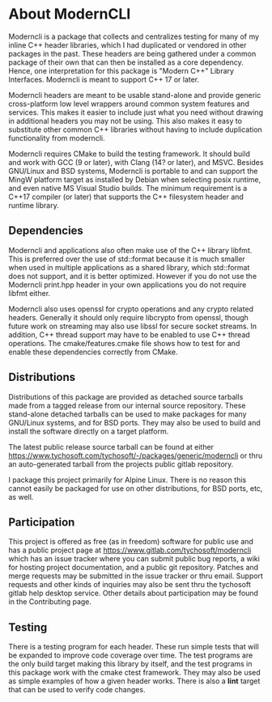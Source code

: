 # About ModernCLI

Moderncli is a package that collects and centralizes testing for many of my
inline C++ header libraries, which I had duplicated or vendored in other
packages in the past. These headers are being gathered under a common package
of their own that can then be installed as a core dependency. Hence, one
interpretation for this package is "Modern C++" Library Interfaces. Moderncli
is meant to support C++ 17 or later.

Moderncli headers are meant to be usable stand-alone and provide generic
cross-platform low level wrappers around common system features and services.
This makes it easier to include just what you need without drawing in
additional headers you may not be using. This also makes it easy to substitute
other common C++ libraries without having to include duplication functionality
from moderncli.

Moderncli requires CMake to build the testing framework. It should build and
work with GCC (9 or later), with Clang (14? or later), and MSVC. Besides
GNU/Linux and BSD systems, Moderncli is portable to and can support the MingW
platform target as installed by Debian when selecting posix runtime, and even
native MS Visual Studio builds. The minimum requirement is a C++17 compiler (or
later) that supports the C++ filesystem header and runtime library.

## Dependencies

Moderncli and applications also often make use of the C++ library libfmt. This
is preferred over the use of std::format because it is much smaller when used
in multiple applications as a shared library, which std::format does not
support, and it is better optimized. However if you do not use the Moderncli
print.hpp header in your own applications you do not require libfmt either.

Moderncli also uses openssl for crypto operations and any crypto related
headers. Generally it should only require libcrypto from openssl, though future
work on streaming may also use libssl for secure socket streams. In addition,
C++ thread support may have to be enabled to use C++ thread operations. The
cmake/features.cmake file shows how to test for and enable these dependencies
correctly from CMake.

## Distributions

Distributions of this package are provided as detached source tarballs made
from a tagged release from our internal source repository. These stand-alone
detached tarballs can be used to make packages for many GNU/Linux systems, and
for BSD ports. They may also be used to build and install the software directly
on a target platform.

The latest public release source tarball can be found at either
https://www.tychosoft.com/tychosoft/-/packages/generic/moderncli or thru an
auto-generated tarball from the projects public gitlab repository.

I package this project primarily for Alpine Linux. There is no reason this
cannot easily be packaged for use on other distributions, for BSD ports, etc,
as well.

## Participation

This project is offered as free (as in freedom) software for public use and has
a public project page at https://www.gitlab.com/tychosoft/moderncli which has
an issue tracker where you can submit public bug reports, a wiki for hosting
project documentation, and a public git repository. Patches and merge
requests may be submitted in the issue tracker or thru email. Support requests
and other kinds of inquiries may also be sent thru the tychosoft gitlab help
desktop service. Other details about participation may be found in the
Contributing page.

## Testing

There is a testing program for each header. These run simple tests that will be
expanded to improve code coverage over time. The test programs are the only
build target making this library by itself, and the test programs in this
package work with the cmake ctest framework. They may also be used as simple
examples of how a given header works. There is also a **lint** target that can
be used to verify code changes.

